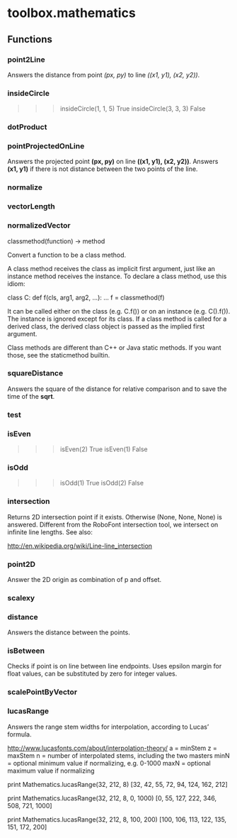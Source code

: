 # toolbox.mathematics


## Functions

### point2Line
Answers the distance from point <i>(px, py)</i> to line <i>((x1,
y1), (x2, y2))</i>.
### insideCircle
>>> insideCircle(1, 1, 5)
True
>>> insideCircle(3, 3, 3)
False
### dotProduct
### pointProjectedOnLine
Answers the projected point <b>(px, py)</b> on line <b>((x1, y1), (x2,
y2))</b>.  Answers <b>(x1, y1)</b> if there is not distance between the two
points of the line.
### normalize
### vectorLength
### normalizedVector
classmethod(function) -> method

Convert a function to be a class method.

A class method receives the class as implicit first argument,
just like an instance method receives the instance.
To declare a class method, use this idiom:

  class C:
  def f(cls, arg1, arg2, ...): ...
  f = classmethod(f)

It can be called either on the class (e.g. C.f()) or on an instance
(e.g. C().f()).  The instance is ignored except for its class.
If a class method is called for a derived class, the derived class
object is passed as the implied first argument.

Class methods are different than C++ or Java static methods.
If you want those, see the staticmethod builtin.
### squareDistance
Answers the square of the distance for relative comparison and to
save the time of the <b>sqrt</b>.
### test
### isEven
>>> isEven(2)
True
>>> isEven(1)
False
### isOdd
>>> isOdd(1)
True
>>> isOdd(2)
False
### intersection
Returns 2D intersection point if it exists. Otherwise (None, None,
None) is answered. Different from the RoboFont intersection tool, we
intersect on infinite line lengths. See also:

http://en.wikipedia.org/wiki/Line-line_intersection
### point2D
Answer the 2D origin as combination of p and offset.
### scalexy
### distance
Answers the distance between the points.
### isBetween
Checks if point is on line between line endpoints. Uses epsilon
margin for float values, can be substituted by zero for integer
values.
### scalePointByVector
### lucasRange
Answers the range stem widths for interpolation, according to
Lucas’ formula.

http://www.lucasfonts.com/about/interpolation-theory/
a = minStem
z = maxStem
n = number of interpolated stems, including the two masters
minN = optional minimum value if normalizing, e.g. 0-1000
maxN = optional maximum value if normalizing

print Mathematics.lucasRange(32, 212, 8)
[32, 42, 55, 72, 94, 124, 162, 212]

print Mathematics.lucasRange(32, 212, 8, 0, 1000)
[0, 55, 127, 222, 346, 508, 721, 1000]

print Mathematics.lucasRange(32, 212, 8, 100, 200)
[100, 106, 113, 122, 135, 151, 172, 200]
